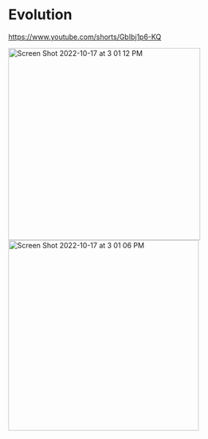 # Evolution
https://www.youtube.com/shorts/GbIbj1p6-KQ





<img width="385" alt="Screen Shot 2022-10-17 at 3 01 12 PM" src="https://user-images.githubusercontent.com/14920259/196292695-2ddf1412-1289-4973-8bcb-2e1f72386415.png">



<img width="382" alt="Screen Shot 2022-10-17 at 3 01 06 PM" src="https://user-images.githubusercontent.com/14920259/196292709-8e69db9a-3032-471b-85bd-b0b3544202b8.png">
